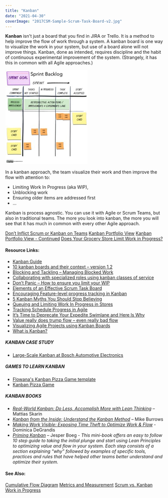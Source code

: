 ```yaml
---
title: "Kanban"
date: "2021-04-30"
coverImage: "2017CSM-Sample-Scrum-Task-Board-v2.jpg"
---
```


**Kanban** isn't just a board that you find in JIRA or Trello. It is a method to help improve the flow of work through a system. A kanban board is one way to visualize the work in your system, but use of a board alone will not improve things. Kanban, done as intended, requires discipline and the habit of continuous experimental improvement of the system. (Strangely, it has this in common with all Agile approaches.)

![Sample Scrum Sprint Backlog - image by Agile Pain Relief Consulting](images/2017CSM-Sample-Scrum-Task-Board-v2-262x300.jpg)

In a kanban approach, the team visualize their work and then improve the flow with attention to:

- Limiting Work In Progress (aka WIP),
- Unblocking work
- Ensuring older items are addressed first
- ...

Kanban is process agnostic. You can use it with Agile or Scrum Teams, but also in traditional teams. The more you look into kanban, the more you will see that it has much in common with every other Agile approach.

[Don’t Inflict Scrum or Kanban on Teams](/blog/dont-inflict-scrum-or-kanban-on-teams.html) [Kanban Portfolio View](/blog/kanban-portfolio-view.html) [Kanban Portfolio View - Continued](/blog/kanban-portfolio-view-continued.html) [Does Your Grocery Store Limit Work in Progress?](/blog/does-your-grocery-store-limit-work-in-progress.html)

#### Resource Links:

- [Kanban Guide](https://kanbanguides.org/html-kanban-guide/)
- [10 kanban boards and their context – version 1.2](https://blog.crisp.se/2011/12/05/mattiasskarin/10-kanban-boards-and-their-context-version-1-2)
- [Blocking and Tackling – Managing Blocked Work](http://spitzercoaching.com/2017/10/17/blocking-and-tackling-managing-blocked-work/)
- [Collaborating with specialized roles using kanban classes of service](https://yuvalyeret.com/blog/agile-4/agile-testing/collaborating-with-specialized-roles-using-kanban-classes-of-service/)
- [Don’t Panic – How to ensure you limit your WIP](https://thought-bubble.co.uk/blog/2013/11/11/wip-limit-panic-sheet-what-to-do-when-you-feel-tempted-to-break-the-limit/)
- [Elements of an Effective Scrum Task Board](https://agilecomplexificationinverter.blogspot.com/2013/11/elements-of-effective-scrum-task-board.html)
- [Encouraging Feature-level progress tracking in Kanban](https://yuvalyeret.com/blog/kanban/encouraging-feature-level-progress/)
- [5 Kanban Myths You Should Stop Believing](https://getnave.com/blog/kanban-myths/)
- [Queuing and Limiting Work In Progress in Stores](https://opexlearning.com/resources/retail-checkout-counter-waiting-line-management/10165/)
- [Tracking Schedule Progress in Agile](https://www.infoq.com/articles/tracking-schedule-agile/)
- [It’s Time to Deprecate Your Expedite Swimlane and Here Is Why](https://getnave.com/blog/expedite-swimlane/)
- [Value really does trump flow – even really bad flow](https://www.leadingagile.com/2014/08/flow-is-for-sissies/)
- [Visualizing Agile Projects using Kanban Boards](https://www.infoq.com/articles/agile-kanban-boards/)
- [What is Kanban?](https://www.everydaykanban.com/what-is-kanban/)

##### KANBAN CASE STUDY

- [Large-Scale Kanban at Bosch Automotive Electronics](https://www.leanability.com/de/blog/2017/06/kanban-im-grossen-interview-mit-bosch-automotive-electronics/)

##### GAMES TO LEARN KANBAN

- [Flowana's Kanban Pizza Game template](https://miro.com/miroverse/kanban-pizza-game/)
- [Kanban Pizza Game](https://www.agile42.com/en/agile-teams/kanban-pizza-game)

##### KANBAN BOOKS

- [_Real-World Kanban: Do Less, Accomplish More with Lean Thinking_](https://www.amazon.com/Real-World-Kanban-Less-Accomplish-Thinking/dp/1680500775/&tag=notesfromatoo-20) – Mattias Skarin
- _[Kanban from the Inside: Understand the Kanban Method](https://www.amazon.com/Kanban-Inside-Understand-connect-introduce/dp/0985305193/&tag=notesfromatoo-20)_ – Mike Burrows
- [_Making Work Visible: Exposing Time Theft to Optimize Work & Flow_](https://www.amazon.ca/gp/product/B076BYZ6VN/&tag=notesfromatoo-20) - Dominica DeGrandis
- _[Priming Kanban](https://www.infoq.com/minibooks/priming-kanban-jesper-boeg/)_ – Jesper Boeg - _This mini-book offers an easy to follow 10 step guide to taking the initial plunge and start using Lean Principles to optimizing value and flow in your system. Each step consists of a section explaining “why” followed by examples of specific tools, practices and rules that have helped other teams better understand and optimize their system._

#### See Also:

[Cumulative Flow Diagram](/glossary/cumulative-flow-diagram) [Metrics and Measurement](/glossary/metrics-and-measurement) [Scrum vs. Kanban](/glossary/scrum-vs-kanban) [Work in Progress](/glossary/work-in-progress)

